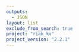 ```yaml
---
outputs:
  - JSON
layout: list
exclude_from_search: true
project: "riak_kv"
project_version: "2.2.1"
---
```



